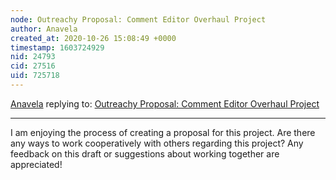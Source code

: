 ```yaml
---
node: Outreachy Proposal: Comment Editor Overhaul Project
author: Anavela
created_at: 2020-10-26 15:08:49 +0000
timestamp: 1603724929
nid: 24793
cid: 27516
uid: 725718
---
```




[Anavela](../profile/Anavela) replying to: [Outreachy Proposal: Comment Editor Overhaul Project](../notes/Anavela/10-22-2020/outreachy-proposal-comment-editor-overhaul-project)

----
I am enjoying the process of creating a proposal for this project. Are there any ways to work cooperatively with others regarding this project? Any feedback on this draft or suggestions about working together are appreciated! 